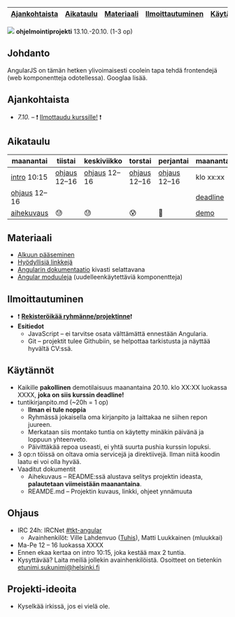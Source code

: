 | [Ajankohtaista](#ajankohtaista) | [Aikataulu](#aikataulu) | [Materiaali](#materiaali) | [Ilmoittautuminen](#ilmoittautuminen) | [Käytännöt](#k%C3%A4yt%C3%A4nn%C3%B6t) | [Ohjaus](#ohjaus) |
| ------------------------------- | ----------------------- | ------------------------- | ------------------------------------- | -------------------------------------- | ----------------- |

![](http://angularjs.org/img/AngularJS-large.png) **ohjelmointiprojekti** 13.10.-20.10. (1-3 op)


## Johdanto

AngularJS on tämän hetken ylivoimaisesti coolein tapa tehdä frontendejä (web komponentteja odotellessa). Googlaa lisää.

## Ajankohtaista
  * *7.10.* &ndash; :exclamation: [Ilmottaudu kurssille!](https://ilmo.cs.helsinki.fi/ilmo/Yk?kk=582381&lk=S&lv=2014&tp=K&knro=1&kieli=S&toiminta=Luentokurssit) :exclamation:

## Aikataulu
| maanantai        | tiistai        | keskiviikko    | torstai        | perjantai      | maanantai  |
| ---------------- | -------------- | -------------- | -------------- | -------------- | ---------- |
| [intro] 10:15    | [ohjaus] 12–16 | [ohjaus] 12–16 | [ohjaus] 12–16 | [ohjaus] 12–16 | klo xx:xx  |
| [ohjaus] 12–16   |                |                |                |                | [deadline] |
| [aihekuvaus]     | :sweat:        | :sweat:        | :cold_sweat:   | :beer:         | [demo]     |

[ohjaus]: #ohjaus
[intro]: #ohjaus
[aihekuvaus]: #k%C3%A4yt%C3%A4nn%C3%B6t
[demo]: #k%C3%A4yt%C3%A4nn%C3%B6t
[deadline]: #k%C3%A4yt%C3%A4nn%C3%B6t

## Materiaali
  * [Alkuun pääseminen](material/starting.md)
  * [Hyödyllisiä linkkejä](material/links.md)
  * [Angularin dokumentaatio](http://devdocs.io/angular/) kivasti selattavana
  * [Angular moduuleja](http://ngmodules.org/) (uudelleenkäytettäviä komponentteja)

## Ilmoittautuminen
  * :heavy_exclamation_mark: **[Rekisteröikää ryhmänne/projektinne](https://github.com/tuhoojabotti/AngularJS-ohjelmointiprojekti-k2014/wiki/Ryhm%C3%A4t)**:heavy_exclamation_mark:
  * **Esitiedot**
    * JavaScript – ei tarvitse osata välttämättä ennestään Angularia.
    * Git – projektit tulee Githubiin, se helpottaa tarkistusta ja näyttää hyvältä CV:ssä.

## Käytännöt
 * Kaikille **pakollinen** demotilaisuus maanantaina 20.10. klo XX:XX luokassa XXXX, **joka on siis kurssin deadline!**
 * tuntikirjanpito.md (~20h = 1 op)
   * **Ilman ei tule noppia**
   * Ryhmässä jokaisella oma kirjanpito ja laittakaa ne siihen repon juureen.
   * Merkataan siis montako tuntia on käytetty minäkin päivänä ja loppuun yhteenveto.
   * Päivittäkää repoa useasti, ei yhtä suurta pushia kurssin lopuksi.
 * 3 op:n töissä on oltava omia servicejä ja direktiivejä. Ilman niitä koodin laatu ei voi olla hyvää.
 * Vaaditut dokumentit
   * Aihekuvaus – README:ssä alustava selitys projektin ideasta, **palautetaan viimeistään maanantaina**.
   * REAMDE.md – Projektin kuvaus, linkki, ohjeet ynnämuuta

## Ohjaus
 * IRC 24h: IRCNet [#tkt-angular](https://kiwiirc.com/client/ircnet.eversible.com/#tkt-angular)
   * Avainhenkilöt: Ville Lahdenvuo ([Tuhis](http://tuhoojabotti.com/)), Matti Luukkainen (mluukkai)
 * Ma-Pe 12 – 16 luokassa XXXX
 * Ennen ekaa kertaa on intro 10:15, joka kestää max 2 tuntia.
 * Kysyttävää? Laita meiliä jollekin avainhenkilöistä. Osoitteet on tietenkin etunimi.sukunimi@helsinki.fi

## Projekti-ideoita
 * Kyselkää irkissä, jos ei vielä ole.
